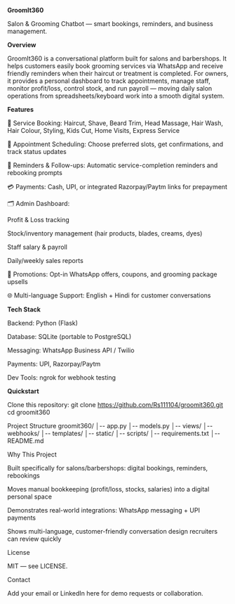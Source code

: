**GroomIt360**

Salon & Grooming Chatbot — smart bookings, reminders, and business management.

**Overview**

GroomIt360 is a conversational platform built for salons and barbershops.
It helps customers easily book grooming services via WhatsApp and receive friendly reminders when their haircut or treatment is completed.
For owners, it provides a personal dashboard to track appointments, manage staff, monitor profit/loss, control stock, and run payroll — moving daily salon operations from spreadsheets/keyboard work into a smooth digital system.

**Features**

💇 Service Booking: Haircut, Shave, Beard Trim, Head Massage, Hair Wash, Hair Colour, Styling, Kids Cut, Home Visits, Express Service

📅 Appointment Scheduling: Choose preferred slots, get confirmations, and track status updates

🔔 Reminders & Follow-ups: Automatic service-completion reminders and rebooking prompts

💳 Payments: Cash, UPI, or integrated Razorpay/Paytm links for prepayment

🗂️ Admin Dashboard:

Profit & Loss tracking

Stock/inventory management (hair products, blades, creams, dyes)

Staff salary & payroll

Daily/weekly sales reports

📢 Promotions: Opt-in WhatsApp offers, coupons, and grooming package upsells

🌐 Multi-language Support: English + Hindi for customer conversations

**Tech Stack**

Backend: Python (Flask)

Database: SQLite (portable to PostgreSQL)

Messaging: WhatsApp Business API / Twilio

Payments: UPI, Razorpay/Paytm

Dev Tools: ngrok for webhook testing

**Quickstart**

Clone this repository:
git clone https://github.com/Rs111104/groomit360.git
cd groomit360


Project Structure
groomit360/
│-- app.py
│-- models.py
│-- views/
│-- webhooks/
│-- templates/
│-- static/
│-- scripts/
│-- requirements.txt
│-- README.md

Why This Project

Built specifically for salons/barbershops: digital bookings, reminders, rebookings

Moves manual bookkeeping (profit/loss, stocks, salaries) into a digital personal space

Demonstrates real-world integrations: WhatsApp messaging + UPI payments

Shows multi-language, customer-friendly conversation design recruiters can review quickly

License

MIT — see LICENSE.

Contact

Add your email or LinkedIn here for demo requests or collaboration.
